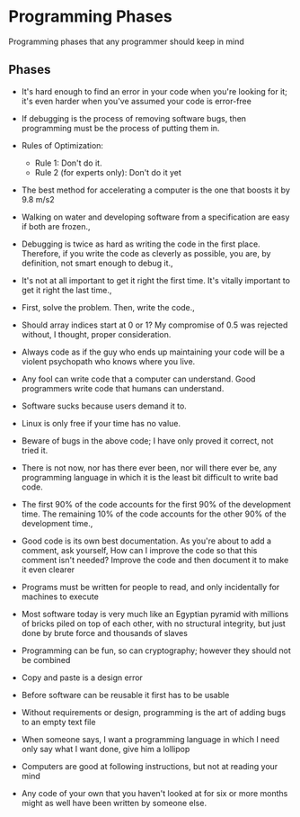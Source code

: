 # Programming Phases

Programming phases that any programmer should keep in mind

## Phases

- It's hard enough to find an error in your code when you're looking for it; it's even harder when you've assumed your code is error-free

- If debugging is the process of removing software bugs, then programming must be the process of putting them in.

- Rules of Optimization:
  - Rule 1: Don't do it.
  - Rule 2 (for experts only): Don't do it yet

- The best method for accelerating a computer is the one that boosts it by 9.8 m/s2
  
- Walking on water and developing software from a specification are easy if both are frozen.,

- Debugging is twice as hard as writing the code in the first place. Therefore, if you write the code as cleverly as possible, you are, by definition, not smart enough to debug it.,

- It's not at all important to get it right the first time. It's vitally important to get it right the last time.,

- First, solve the problem. Then, write the code.,

- Should array indices start at 0 or 1? My compromise of 0.5 was rejected without, I thought, proper consideration.

- Always code as if the guy who ends up maintaining your code will be a violent psychopath who knows where you live.

- Any fool can write code that a computer can understand. Good programmers write code that humans can understand.

- Software sucks because users demand it to.
- Linux is only free if your time has no value.

- Beware of bugs in the above code; I have only proved it correct, not tried it.

- There is not now, nor has there ever been, nor will there ever be, any programming language in which it is the least bit difficult to write bad code.

- The first 90% of the code accounts for the first 90% of the development time. The remaining 10% of the code accounts for the other 90% of the development time.,

- Good code is its own best documentation. As you're about to add a comment, ask yourself, How can I improve the code so that this comment isn't needed? Improve the code and then document it to make it even clearer
    
- Programs must be written for people to read, and only incidentally for machines to execute
    
- Most software today is very much like an Egyptian pyramid with millions of bricks piled on top of each other, with no structural integrity, but just done by brute force and thousands of slaves

- Programming can be fun, so can cryptography; however they should not be combined

- Copy and paste is a design error

- Before software can be reusable it first has to be usable

- Without requirements or design, programming is the art of adding bugs to an empty text file

- When someone says, I want a programming language in which I need only say what I want done, give him a lollipop

- Computers are good at following instructions, but not at reading your mind

- Any code of your own that you haven't looked at for six or more months might as well have been written by someone else.
